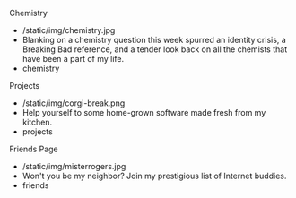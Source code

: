 Chemistry

* /static/img/chemistry.jpg
* Blanking on a chemistry question this week spurred an identity crisis, a Breaking Bad reference, and a tender look back on all the chemists that have been a part of my life.
* chemistry

Projects

* /static/img/corgi-break.png
* Help yourself to some home-grown software made fresh from my kitchen.
* projects

Friends Page

* /static/img/misterrogers.jpg
* Won't you be my neighbor?  Join my prestigious list of Internet buddies.
* friends
